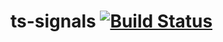 ts-signals [![Build Status](https://travis-ci.org/mserranom/ts-signals.png?branch=master)](https://travis-ci.org/mserranom/ts-signals)
==========
